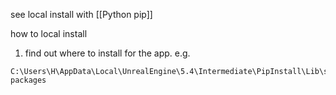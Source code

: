 see local install with [[Python pip]]

how to local install
1. find out where to install for the app. e.g.
```
C:\Users\H\AppData\Local\UnrealEngine\5.4\Intermediate\PipInstall\Lib\site-packages

```